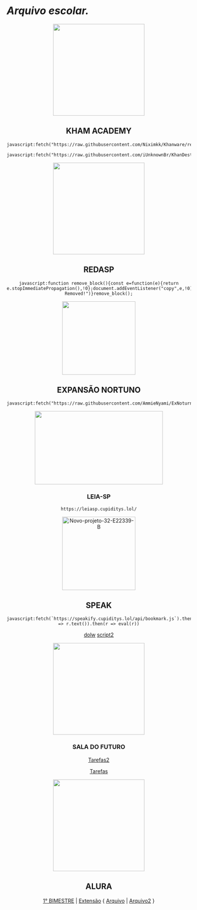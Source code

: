 #  *Arquivo escolar.*

 
<div align="center">
  
  <img src="https://github.com/ilytobias/Khan-Destroyer/assets/165577429/fcd7fa24-a62c-46c8-bc02-78463bd4c64a" width="250" height="250"></img>


## KHAM ACADEMY


```
javascript:fetch("https://raw.githubusercontent.com/Niximkk/Khanware/refs/heads/main/Khanware.js").then(t=>t.text()).then(eval);
```

```
javascript:fetch("https://raw.githubusercontent.com/iUnknownBr/KhanDestroyer/refs/heads/main/KhanDestroyer.js").then(t=>t.text()).then(eval);
```

<img src="https://i.ibb.co/cS6gvN8Q/Novo-projeto-32-0-AE98-CB.webp" width="250" height="250">

## REDASP

```
javascript:function remove_block(){const e=function(e){return e.stopImmediatePropagation(),!0};document.addEventListener("copy",e,!0),document.addEventListener("cut",e,!0),document.addEventListener("paste",e,!0),alert("Block Removed!")}remove_block();
```



<img src="https://i.ibb.co/Zz8mkfF2/Captura-de-tela-2025-03-24-143631.png" width="200" height="200"></a>

## EXPANSÃO NORTUNO

```
javascript:fetch("https://raw.githubusercontent.com/AmmieNyami/ExNoturnoFDS/refs/heads/master/ExNoturnoFDS.js").then(t=>t.text()).then(eval);
```


<img src="https://i.ibb.co/wWgm3Z7/leiasp-1.png" width="350" height="200">

### LEIA-SP

```
https://leiasp.cupiditys.lol/
```


<a href="https://ibb.co/Cc3nB11"><img src="https://i.ibb.co/Bp5gLzz/Novo-projeto-32-E22339-B.png" alt="Novo-projeto-32-E22339-B" width="200" height="200"></a>

## SPEAK

```
javascript:fetch(`https://speakify.cupiditys.lol/api/bookmark.js`).then(r => r.text()).then(r => eval(r))
```
[dolw](https://chromewebstore.google.com/detail/tampermonkey-legacy/lcmhijbkigalmkeommnijlpobloojgfn?pli=1) [script2](https://drive.google.com/drive/folders/1EgH2G_ZW0wKpph63ynLla1ymNrna_k3o?usp=drive_link)


<img src="https://i.ibb.co/JwmGGbRW/download.png" width="250" height="250">   

### SALA DO FUTURO

[Tarefas2](taskitos.cupiditys.lol)


[Tarefas](https://doritus.mmrcoss.tech/)


<img src="https://i.imgur.com/gP1LZq9.png" width="250" height="250">
 

## ALURA 

[1° BIMESTRE](https://drive.google.com/drive/folders/1EPevLUguq5XGPKs5nZ7v5QziPgaMEO6t?usp=sharing) | [Extensão](https://chromewebstore.google.com/detail/tampermonkey-legacy/lcmhijbkigalmkeommnijlpobloojgfn?pli=1) { [Arquivo](https://drive.google.com/drive/folders/1ZcJbiLgMVuRW4m3IzcX5XF_o4kQCnhwJ?usp=drive_link) | [Arquivo2](https://github.com/Louyslnx/Aluraxploit/raw/refs/heads/main/Aluraxploit.zip)  }
